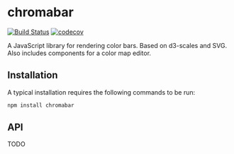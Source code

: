 
# chromabar

[![Build Status](https://travis-ci.org/vidartf/chromabar.svg?branch=master)](https://travis-ci.org/vidartf/chromabar)
[![codecov](https://codecov.io/gh/vidartf/chromabar/branch/master/graph/badge.svg)](https://codecov.io/gh/vidartf/chromabar)

A JavaScript library for rendering color bars. Based on d3-scales and SVG.
Also includes components for a color map editor.

## Installation

A typical installation requires the following commands to be run:

```bash
npm install chromabar
```

## API

TODO
